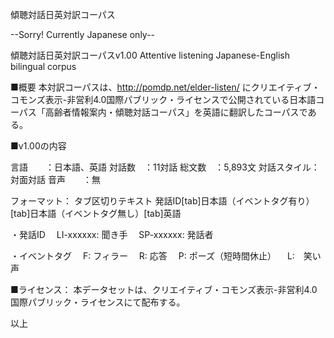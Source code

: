 傾聴対話日英対訳コーパス

--Sorry! Currently Japanese only--

傾聴対話日英対訳コーパスv1.00
Attentive listening Japanese-English bilingual corpus

■概要
本対訳コーパスは、http://pomdp.net/elder-listen/ にクリエイティブ・コモンズ表示-非営利4.0国際パブリック・ライセンスで公開されている日本語コーパス「高齢者情報案内・傾聴対話コーパス」を英語に翻訳したコーパスである。

■v1.00の内容

言語　　：日本語、英語
対話数　：11対話
総文数　：5,893文
対話スタイル：対面対話
音声　　：無

フォーマット：
タブ区切りテキスト
発話ID[tab]日本語（イベントタグ有り）[tab]日本語（イベントタグ無し）[tab]英語

・発話ID
　LI-xxxxxx: 聞き手
　SP-xxxxxx: 発話者

・イベントタグ
　F: フィラー
　R: 応答
　P: ポーズ（短時間休止）
　L:　笑い声

■ライセンス：
本データセットは、クリエイティブ・コモンズ表示-非営利4.0国際パブリック・ライセンスにて配布する。

以上
